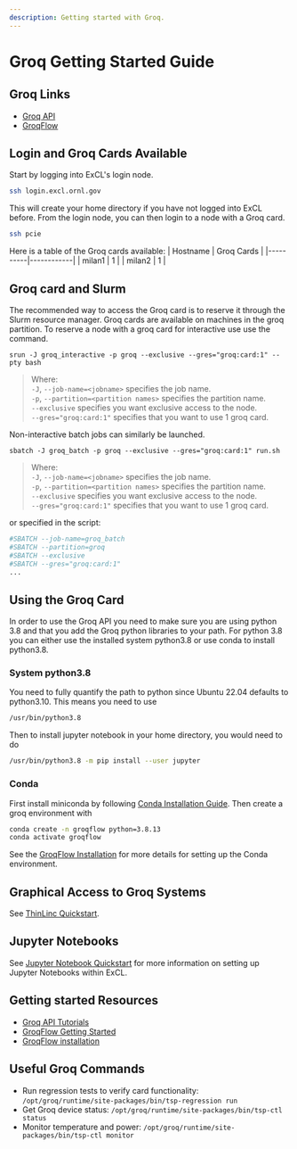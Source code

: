 ```yaml
---
description: Getting started with Groq.
---
```

# Groq Getting Started Guide

## Groq Links
- [Groq API](https://github.com/Groq/GroqAPI)
- [GroqFlow](https://github.com/groq/groqflow)

## Login and Groq Cards Available
Start by logging into ExCL's login node.
```bash
ssh login.excl.ornl.gov
```
This will create your home directory if you have not logged into ExCL before. From the login node, you can then login to a node with a Groq card.
```bash
ssh pcie
```

Here is a table of the Groq cards available:
| Hostname | Groq Cards |
|----------|------------|
| milan1   | 1          |
| milan2   | 1          |

## Groq card and Slurm

The recommended way to access the Groq card is to reserve it through the Slurm resource manager.
Groq cards are available on machines in the groq partition. To reserve a node with a groq card for interactive use use the command.
```
srun -J groq_interactive -p groq --exclusive --gres="groq:card:1" --pty bash
```
> Where:\
> &#x20; `-J`, `--job-name=<jobname>` specifies the job name.  
> &#x20; `-p`, `--partition=<partition names>` specifies the partition name.  
> &#x20; `--exclusive` specifies you want exclusive access to the node.  
> &#x20; `--gres="groq:card:1"` specifies that you want to use 1 groq card.  

Non-interactive batch jobs can similarly be launched. 
```
sbatch -J groq_batch -p groq --exclusive --gres="groq:card:1" run.sh
```
> Where:\
> &#x20; `-J`, `--job-name=<jobname>` specifies the job name.  
> &#x20; `-p`, `--partition=<partition names>` specifies the partition name.  
> &#x20; `--exclusive` specifies you want exclusive access to the node.  
> &#x20; `--gres="groq:card:1"` specifies that you want to use 1 groq card.  

or specified in the script:
```bash
#SBATCH --job-name=groq_batch
#SBATCH --partition=groq
#SBATCH --exclusive
#SBATCH --gres="groq:card:1"
...
```

## Using the Groq Card

In order to use the Groq API you need to make sure you are using python 3.8 and that you add the Groq python libraries to your path. For python 3.8 you can either use the installed system python3.8 or use conda to install python3.8. 

### System python3.8
You need to fully quantify the path to python since Ubuntu 22.04 defaults to python3.10. This means you need to use
```bash
/usr/bin/python3.8
```

Then to install jupyter notebook in your home directory, you would need to do
```bash
/usr/bin/python3.8 -m pip install --user jupyter
```

### Conda
First install miniconda by following [Conda Installation Guide](conda-and-spack-installation.md#installing-conda).
Then create a groq environment with 
```bash
conda create -n groqflow python=3.8.13
conda activate groqflow
```
See the [GroqFlow Installation](https://github.com/groq/groqflow/blob/main/docs/install.md) for more details for setting up the Conda environment.

## Graphical Access to Groq Systems
See [ThinLinc Quickstart](ThinLinc.md).

## Jupyter Notebooks
See [Jupyter Notebook Quickstart](jupyter-quick-start.md) for more information on setting up Jupyter Notebooks within ExCL.

## Getting started Resources
- [Groq API Tutorials](https://github.com/groq/GroqAPI/tree/main/gapi/tutorials)
- [GroqFlow Getting Started](https://github.com/groq/groqflow#getting-started)
- [GroqFlow installation](https://github.com/groq/groqflow/blob/main/docs/install.md)

## Useful Groq Commands
- Run regression tests to verify card functionality: `/opt/groq/runtime/site-packages/bin/tsp-regression run` 
- Get Groq device status: `/opt/groq/runtime/site-packages/bin/tsp-ctl status` 
- Monitor temperature and power: `/opt/groq/runtime/site-packages/bin/tsp-ctl monitor`
